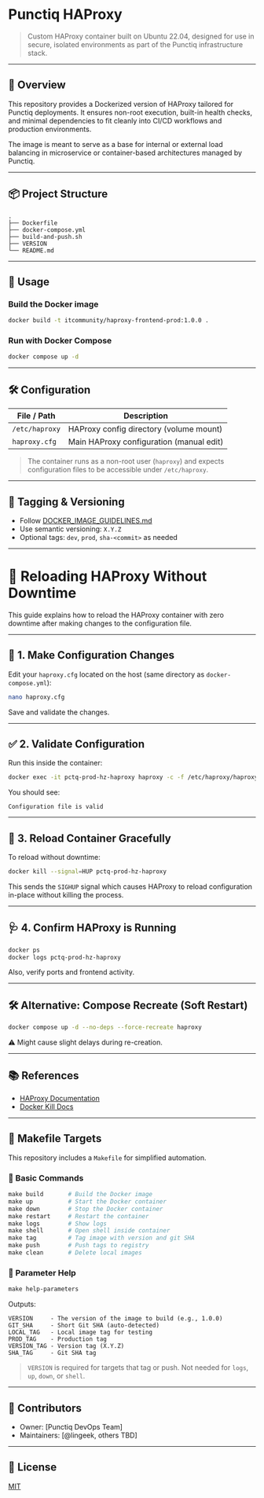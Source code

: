 # Punctiq HAProxy

> Custom HAProxy container built on Ubuntu 22.04, designed for use in secure, isolated environments as part of the Punctiq infrastructure stack.

---

## 📘 Overview

This repository provides a Dockerized version of HAProxy tailored for Punctiq deployments. It ensures non-root execution, built-in health checks, and minimal dependencies to fit cleanly into CI/CD workflows and production environments.

The image is meant to serve as a base for internal or external load balancing in microservice or container-based architectures managed by Punctiq.

---

## 📦 Project Structure

```
.
├── Dockerfile
├── docker-compose.yml
├── build-and-push.sh
├── VERSION
└── README.md
```

---

## 🚀 Usage

### Build the Docker image
```bash
docker build -t itcommunity/haproxy-frontend-prod:1.0.0 .
```

### Run with Docker Compose
```bash
docker compose up -d
```

---

## 🛠 Configuration

| File / Path              | Description                               |
|--------------------------|-------------------------------------------|
| `/etc/haproxy`           | HAProxy config directory (volume mount)   |
| `haproxy.cfg`            | Main HAProxy configuration (manual edit)  |

> The container runs as a non-root user (`haproxy`) and expects configuration files to be accessible under `/etc/haproxy`.

---

## 🔖 Tagging & Versioning

- Follow [DOCKER_IMAGE_GUIDELINES.md](./DOCKER_IMAGE_GUIDELINES.md)
- Use semantic versioning: `X.Y.Z`
- Optional tags: `dev`, `prod`, `sha-<commit>` as needed

---

# 🔄 Reloading HAProxy Without Downtime

This guide explains how to reload the HAProxy container with zero downtime after making changes to the configuration file.

---

## 📂 1. Make Configuration Changes

Edit your `haproxy.cfg` located on the host (same directory as `docker-compose.yml`):

```bash
nano haproxy.cfg
```

Save and validate the changes.

---

## ✅ 2. Validate Configuration

Run this inside the container:

```bash
docker exec -it pctq-prod-hz-haproxy haproxy -c -f /etc/haproxy/haproxy.cfg
```

You should see:  
```
Configuration file is valid
```

---

## 🚀 3. Reload Container Gracefully

To reload without downtime:

```bash
docker kill --signal=HUP pctq-prod-hz-haproxy
```

This sends the `SIGHUP` signal which causes HAProxy to reload configuration in-place without killing the process.

---

## 🩺 4. Confirm HAProxy is Running

```bash
docker ps
docker logs pctq-prod-hz-haproxy
```

Also, verify ports and frontend activity.

---

## 🛠️ Alternative: Compose Recreate (Soft Restart)

```bash
docker compose up -d --no-deps --force-recreate haproxy
```

⚠️ Might cause slight delays during re-creation.

---

## 📚 References

- [HAProxy Documentation](https://www.haproxy.org/download/2.4/doc/management.txt)
- [Docker Kill Docs](https://docs.docker.com/engine/reference/commandline/kill/)

---

## 🧰 Makefile Targets

This repository includes a `Makefile` for simplified automation.

### 🔧 Basic Commands

```makefile
make build       # Build the Docker image
make up          # Start the Docker container
make down        # Stop the Docker container
make restart     # Restart the container
make logs        # Show logs
make shell       # Open shell inside container
make tag         # Tag image with version and git SHA
make push        # Push tags to registry
make clean       # Delete local images
```

### 🧪 Parameter Help

```makefile
make help-parameters
```

Outputs:

```
VERSION     - The version of the image to build (e.g., 1.0.0)
GIT_SHA     - Short Git SHA (auto-detected)
LOCAL_TAG   - Local image tag for testing
PROD_TAG    - Production tag
VERSION_TAG - Version tag (X.Y.Z)
SHA_TAG     - Git SHA tag
```

> `VERSION` is required for targets that tag or push. Not needed for `logs`, `up`, `down`, or `shell`.

---

## 👥 Contributors

- Owner: [Punctiq DevOps Team]
- Maintainers: [@lingeek, others TBD]

---

## 📄 License

[MIT](./LICENSE)